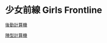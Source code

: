# 少女前線 Girls Frontline

[後勤計算機](https://bguy13.github.io/gf/main.html)

[陣型計算機](https://bguy13.github.io/gf/main2.html)
